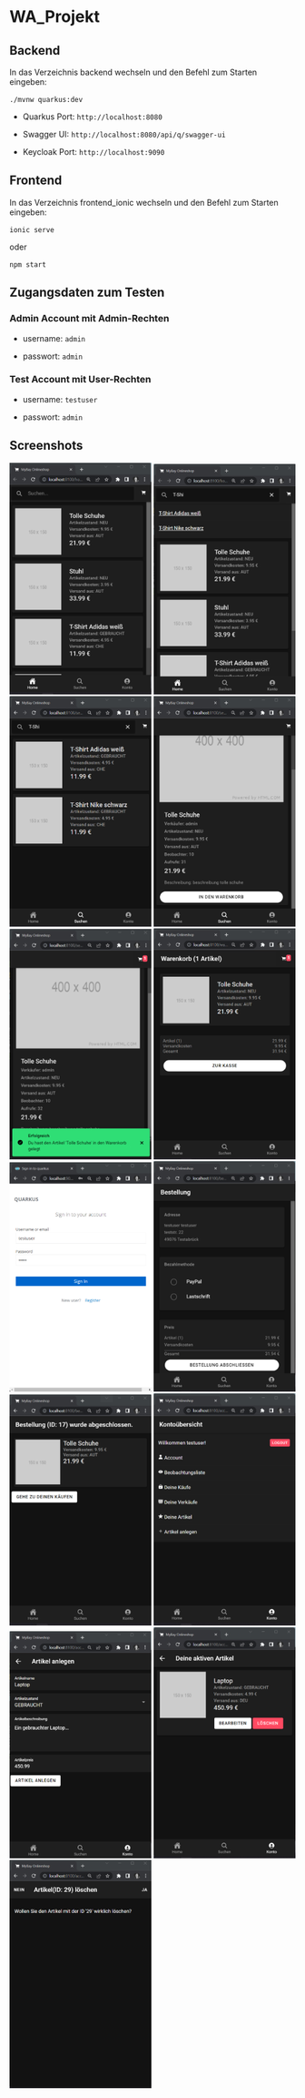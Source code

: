# WA_Projekt

## Backend

In das Verzeichnis backend wechseln und den Befehl zum Starten eingeben:

```
./mvnw quarkus:dev
```

- Quarkus Port: ``` http://localhost:8080 ```
- Swagger UI: ``` http://localhost:8080/api/q/swagger-ui ```

- Keycloak Port: ``` http://localhost:9090 ```

## Frontend

In das Verzeichnis frontend_ionic wechseln und den Befehl zum Starten eingeben:

```
ionic serve
```

oder

```
npm start
```

## Zugangsdaten zum Testen

### Admin Account mit Admin-Rechten
- username:
`admin`

- passwort:
`admin`

### Test Account mit User-Rechten
- username:
`testuser`

- passwort:
`admin`

## Screenshots

<img src="screenshots/home.png" width="250px"/>
<img src="screenshots/home_suche.png" width="250px"/>
<img src="screenshots/suche.png" width="250px"/>
<img src="screenshots/artikel.png" width="250px"/>
<img src="screenshots/artikel_warenkorb_add.png" width="250px"/>
<img src="screenshots/warenkorb.png" width="250px"/>
<img src="screenshots/login.png" width="250px"/>
<img src="screenshots/bestellung.png" width="250px"/>
<img src="screenshots/bestellung_abgeschlossen.png" width="250px"/>
<img src="screenshots/dashboard.png" width="250px"/>
<img src="screenshots/artikel_anlegen.png" width="250px"/>
<img src="screenshots/artikel_update_delete.png" width="250px"/>
<img src="screenshots/confirm_deletion.png" width="250px"/>

